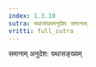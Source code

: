 ```yaml
---
index: 1.3.10
sutra: यथासंख्यमनुदेशः समानाम्
vritti: full_sutra
---
```


समानाम् अनुदेश: यथासङ्ख्यम् 